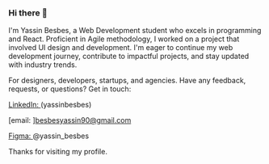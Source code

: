 ### Hi there 👋

I'm Yassin Besbes, a Web Development student who excels in programming and React. Proficient in Agile methodology, I worked on a project that involved UI design and development. I'm eager to continue my web development journey, contribute to impactful projects, and stay updated with industry trends.



For designers, developers, startups, and agencies.
Have any feedback, requests, or questions? Get in touch:


 [LinkedIn: ](https://www.linkedin.com/in/yassinbesbes/)(yassinbesbes)


 
 [email: ]besbesyassin90@gmail.com


 
 [Figma: ]( https://www.figma.com/@yassin_besbes) @yassin_besbes

 
 




Thanks for visiting my profile.
